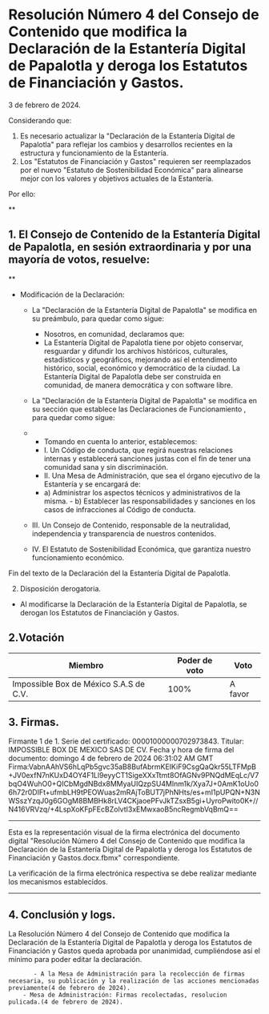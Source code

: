 # Resolución Número 4 del Consejo de Contenido que modifica la Declaración de la Estantería Digital de Papalotla y deroga los Estatutos de Financiación y Gastos. 

3 de febrero de 2024.

Considerando que:

1.  Es necesario actualizar la "Declaración de la Estantería Digital de Papalotla" para reflejar los cambios y desarrollos recientes en la estructura y funcionamiento de la Estantería.
2.  Los "Estatutos de Financiación y Gastos" requieren ser reemplazados por el nuevo "Estatuto de Sostenibilidad Económica" para alinearse mejor con los valores y objetivos actuales de la Estantería.

Por ello:

**

## 1. El Consejo de Contenido de la Estantería Digital de Papalotla, en sesión extraordinaria y por una mayoría de votos, resuelve:

**
-	Modificación de la Declaración:

	-   La "Declaración de la Estantería Digital de Papalotla" se modifica en su preámbulo, para quedar como sigue:
	    -   Nosotros, en comunidad, declaramos que:
        -   La Estantería Digital de Papalotla tiene por objeto conservar, resguardar y difundir los archivos históricos, culturales, estadísticos y geográficos, mejorando así el entendimento histórico, social, económico y democrático de la ciudad. La Estantería Digital de Papalotla debe ser construida en comunidad, de manera democrática y con software libre.
	-   La "Declaración de la Estantería Digital de Papalotla" se modifica en su sección que establece las Declaraciones de Funcionamiento , para quedar como sigue:
    -   -   Tomando en cuenta lo anterior, establecemos:
        -   I. Un Código de conducta, que regirá nuestras relaciones internas y establecerá sanciones justas con el fin de tener una comunidad sana y sin discriminación.
        -   II. Una Mesa de Administración, que sea el órgano ejecutivo de la Estantería y se encargará de:
          -   a) Administrar los aspectos técnicos y administrativos de la misma.
            -   b) Establecer las responsabilidades y sanciones en los casos de infracciones al Código de conducta.

	-	III. Un Consejo de Contenido, responsable de la neutralidad, independencia y transparencia de nuestros contenidos.

	-	IV. El Estatuto de Sostenibilidad Económica, que garantiza nuestro funcionamiento económico.

 Fin del texto de la Declaración del la Estantería Digital de Papalotla.

2. Disposición derogatoria.

-   Al modificarse la Declaración de la Estantería Digital de Papalotla, se derogan los Estatutos de Financiación y Gastos.

## 2.Votación
|Miembro| Poder de voto|Voto|
|--|--|--|
| Impossible Box de México S.A.S de C.V. | 100% |A favor|
## 3. Firmas.
Firmante 1 de 1.
	Serie del certificado: 00001000000702973843.
	Titular: IMPOSSIBLE BOX DE MEXICO SAS DE CV.
	Fecha y hora de firma del documento: domingo 4 de febrero de 2024 06:31:02 AM GMT
	Firma:VabnAAhVS6hLqPb5gvc35aB8BufAbrmKEIKiF9CsgQaQkr55LTFMpB+JV0exfN7nKUxD4OY4F1Ll9eyyCT1SigeXXxTtmt8OfAGNv9PNQdMEqLc/V7bqO4WuhO0+QICbMgdNBdx8MMyaUIQzpSU4Mlnm1k/Xya7J+0AmK1oUo06h72r0DIFt+ufmbLH9tPEOWuas2mRAjToBUT7jPhNHts/es+mI1pUPQN+N3NWSszYzqJ0g6GOgM8BMBHk8rLV4CKjaoePFvJkTZsxB5gi+UyroPwito0K+//N416VRVzq/+4LspXoKFpFEcBZolvtI3xEMwxaoB5ncRegmbVqBmQ==
________________________________________________________________
Esta es la representación visual de la firma electrónica del documento digital "Resolución Número 4 del Consejo de Contenido que modifica la Declaración de la Estantería Digital de Papalotla y deroga los Estatutos de Financiación y Gastos.docx.fbmx" correspondiente.

La verificación de la firma electrónica respectiva se debe realizar mediante los mecanismos establecidos.
____________________________________________________


## 4. Conclusión y logs.

La Resolución Número 4 del Consejo de Contenido que modifica la Declaración de la Estantería Digital de Papalotla y deroga los Estatutos de Financiación y Gastos queda aprobada por unanimidad, cumpliéndose así el mínimo para poder editar la declaración.
```
       - A la Mesa de Administración para la recolección de firmas necesaria, su publicación y la realización de las acciones mencionadas previamente(4 de febrero de 2024).
	- Mesa de Administración: Firmas recolectadas, resolucion pulicada.(4 de febrero de 2024).
